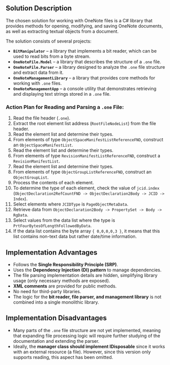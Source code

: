## Solution Description

The chosen solution for working with OneNote files is a C# library that provides methods for opening, modifying, and saving OneNote documents, as well as extracting textual objects from a document.

The solution consists of several projects:
- **`BitManipulator`** – a library that implements a bit reader, which can be used to read bits from a byte stream.
- **`OneNoteFile.Model`** – a library that describes the structure of a `.one` file.
- **`OneNoteFile.Parser`** – a library designed to analyze the `.one` file structure and extract data from it.
- **`OneNoteManagementLibrary`** – a library that provides core methods for working with `.one` files.
- **`OneNoteManagementApp`** – a console utility that demonstrates retrieving and displaying text strings stored in a `.one` file.

### Action Plan for Reading and Parsing a `.one` File:

1. Read the file header (`.one`).
2. Extract the root element list address (`RootFileNodeList`) from the file header.
3. Read the element list and determine their types.
4. From elements of type `ObjectSpaceManifestListReferenceFND`, construct an `ObjectSpaceManifestList`.
5. Read the element list and determine their types.
6. From elements of type `RevisionManifestListReferenceFND`, construct a `RevisionManifestList`.
7. Read the element list and determine their types.
8. From elements of type `ObjectGroupListReferenceFND`, construct an `ObjectGroupList`.
9. Process the contents of each element.
10. To determine the type of each element, check the value of `jcid.index` (`ObjectDeclaration2RefCountFND -> ObjectDeclaration2Body -> JCID -> Index`).
11. Select elements where `JCIDType` is `PageObjectMetaData`.
12. Retrieve data from `ObjectDeclaration2Body -> PropertySet -> Body -> RgData`.
13. Select values from the data list where the type is `PrtFourBytesOfLengthFollowedByData`.
14. If the data list contains the byte array `{ 0,0,0,0,3 }`, it means that this list contains non-text data but rather date/time information.

## Implementation Advantages
- Follows the **Single Responsibility Principle (SRP)**.
- Uses the **Dependency Injection (DI) pattern** to manage dependencies.
- The file parsing implementation details are hidden, simplifying library usage (only necessary methods are exposed).
- **XML comments** are provided for public methods.
- No need for third-party libraries.
- The logic for the **bit reader, file parser, and management library** is not combined into a single monolithic library.

## Implementation Disadvantages
- Many parts of the `.one` file structure are not yet implemented, meaning that expanding file processing logic will require further studying of the documentation and extending the parser.
- Ideally, the **manager class should implement IDisposable** since it works with an external resource (a file). However, since this version only supports reading, this aspect has been omitted.
